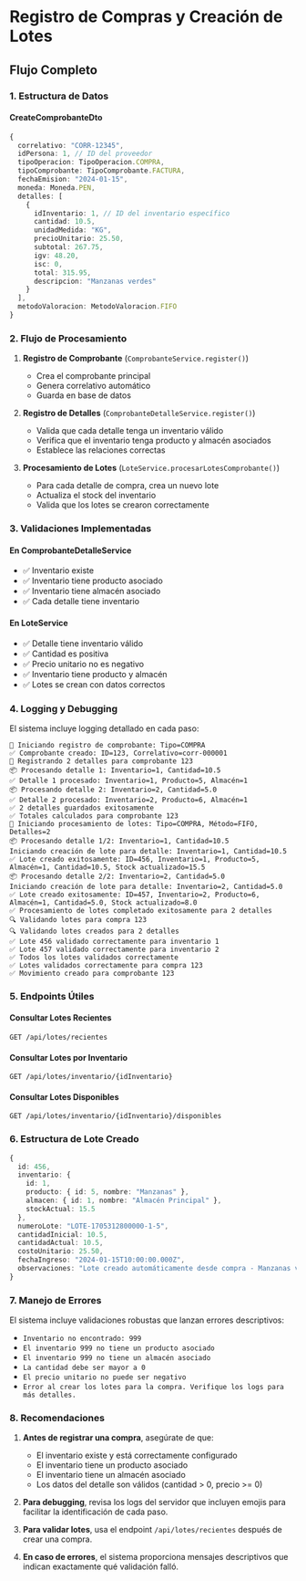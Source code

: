 # Registro de Compras y Creación de Lotes

## Flujo Completo

### 1. Estructura de Datos

#### CreateComprobanteDto
```typescript
{
  correlativo: "CORR-12345",
  idPersona: 1, // ID del proveedor
  tipoOperacion: TipoOperacion.COMPRA,
  tipoComprobante: TipoComprobante.FACTURA,
  fechaEmision: "2024-01-15",
  moneda: Moneda.PEN,
  detalles: [
    {
      idInventario: 1, // ID del inventario específico
      cantidad: 10.5,
      unidadMedida: "KG",
      precioUnitario: 25.50,
      subtotal: 267.75,
      igv: 48.20,
      isc: 0,
      total: 315.95,
      descripcion: "Manzanas verdes"
    }
  ],
  metodoValoracion: MetodoValoracion.FIFO
}
```

### 2. Flujo de Procesamiento

1. **Registro de Comprobante** (`ComprobanteService.register()`)
   - Crea el comprobante principal
   - Genera correlativo automático
   - Guarda en base de datos

2. **Registro de Detalles** (`ComprobanteDetalleService.register()`)
   - Valida que cada detalle tenga un inventario válido
   - Verifica que el inventario tenga producto y almacén asociados
   - Establece las relaciones correctas

3. **Procesamiento de Lotes** (`LoteService.procesarLotesComprobante()`)
   - Para cada detalle de compra, crea un nuevo lote
   - Actualiza el stock del inventario
   - Valida que los lotes se crearon correctamente

### 3. Validaciones Implementadas

#### En ComprobanteDetalleService
- ✅ Inventario existe
- ✅ Inventario tiene producto asociado
- ✅ Inventario tiene almacén asociado
- ✅ Cada detalle tiene inventario

#### En LoteService
- ✅ Detalle tiene inventario válido
- ✅ Cantidad es positiva
- ✅ Precio unitario no es negativo
- ✅ Inventario tiene producto y almacén
- ✅ Lotes se crean con datos correctos

### 4. Logging y Debugging

El sistema incluye logging detallado en cada paso:

```
🔄 Iniciando registro de comprobante: Tipo=COMPRA
✅ Comprobante creado: ID=123, Correlativo=corr-000001
🔄 Registrando 2 detalles para comprobante 123
📦 Procesando detalle 1: Inventario=1, Cantidad=10.5
✅ Detalle 1 procesado: Inventario=1, Producto=5, Almacén=1
📦 Procesando detalle 2: Inventario=2, Cantidad=5.0
✅ Detalle 2 procesado: Inventario=2, Producto=6, Almacén=1
✅ 2 detalles guardados exitosamente
✅ Totales calculados para comprobante 123
🔄 Iniciando procesamiento de lotes: Tipo=COMPRA, Método=FIFO, Detalles=2
📦 Procesando detalle 1/2: Inventario=1, Cantidad=10.5
Iniciando creación de lote para detalle: Inventario=1, Cantidad=10.5
✅ Lote creado exitosamente: ID=456, Inventario=1, Producto=5, Almacén=1, Cantidad=10.5, Stock actualizado=15.5
📦 Procesando detalle 2/2: Inventario=2, Cantidad=5.0
Iniciando creación de lote para detalle: Inventario=2, Cantidad=5.0
✅ Lote creado exitosamente: ID=457, Inventario=2, Producto=6, Almacén=1, Cantidad=5.0, Stock actualizado=8.0
✅ Procesamiento de lotes completado exitosamente para 2 detalles
🔍 Validando lotes para compra 123
🔍 Validando lotes creados para 2 detalles
✅ Lote 456 validado correctamente para inventario 1
✅ Lote 457 validado correctamente para inventario 2
✅ Todos los lotes validados correctamente
✅ Lotes validados correctamente para compra 123
✅ Movimiento creado para comprobante 123
```

### 5. Endpoints Útiles

#### Consultar Lotes Recientes
```http
GET /api/lotes/recientes
```

#### Consultar Lotes por Inventario
```http
GET /api/lotes/inventario/{idInventario}
```

#### Consultar Lotes Disponibles
```http
GET /api/lotes/inventario/{idInventario}/disponibles
```

### 6. Estructura de Lote Creado

```typescript
{
  id: 456,
  inventario: {
    id: 1,
    producto: { id: 5, nombre: "Manzanas" },
    almacen: { id: 1, nombre: "Almacén Principal" },
    stockActual: 15.5
  },
  numeroLote: "LOTE-1705312800000-1-5",
  cantidadInicial: 10.5,
  cantidadActual: 10.5,
  costoUnitario: 25.50,
  fechaIngreso: "2024-01-15T10:00:00.000Z",
  observaciones: "Lote creado automáticamente desde compra - Manzanas verdes"
}
```

### 7. Manejo de Errores

El sistema incluye validaciones robustas que lanzan errores descriptivos:

- `Inventario no encontrado: 999`
- `El inventario 999 no tiene un producto asociado`
- `El inventario 999 no tiene un almacén asociado`
- `La cantidad debe ser mayor a 0`
- `El precio unitario no puede ser negativo`
- `Error al crear los lotes para la compra. Verifique los logs para más detalles.`

### 8. Recomendaciones

1. **Antes de registrar una compra**, asegúrate de que:
   - El inventario existe y está correctamente configurado
   - El inventario tiene un producto asociado
   - El inventario tiene un almacén asociado
   - Los datos del detalle son válidos (cantidad > 0, precio >= 0)

2. **Para debugging**, revisa los logs del servidor que incluyen emojis para facilitar la identificación de cada paso.

3. **Para validar lotes**, usa el endpoint `/api/lotes/recientes` después de crear una compra.

4. **En caso de errores**, el sistema proporciona mensajes descriptivos que indican exactamente qué validación falló.
